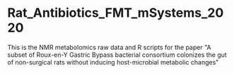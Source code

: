 # Rat_Antibiotics_FMT_mSystems_2020

This is the NMR metabolomics raw data and R scripts for the paper "A subset of Roux-en-Y Gastric Bypass bacterial consortium colonizes the gut of non-surgical rats without inducing host-microbial metabolic changes"
